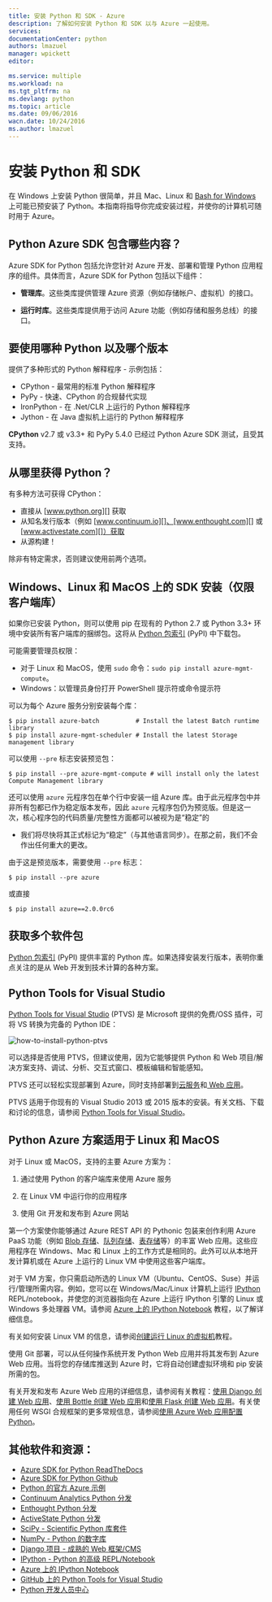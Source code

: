 ```yaml
---
title: 安装 Python 和 SDK - Azure
description: 了解如何安装 Python 和 SDK 以与 Azure 一起使用。
services: 
documentationCenter: python
authors: lmazuel
manager: wpickett
editor: 

ms.service: multiple
ms.workload: na
ms.tgt_pltfrm: na
ms.devlang: python
ms.topic: article
ms.date: 09/06/2016
wacn.date: 10/24/2016
ms.author: lmazuel
---
```


# 安装 Python 和 SDK

在 Windows 上安装 Python 很简单，并且 Mac、Linux 和 [Bash for Windows](https://msdn.microsoft.com/commandline/wsl/about) 上可能已预安装了 Python。本指南将指导你完成安装过程，并使你的计算机可随时用于 Azure。

## Python Azure SDK 包含哪些内容？

Azure SDK for Python 包括允许您针对 Azure 开发、部署和管理 Python 应用程序的组件。具体而言，Azure SDK for Python 包括以下组件：

* **管理库**。这些类库提供管理 Azure 资源（例如存储帐户、虚拟机）的接口。

* **运行时库**。这些类库提供用于访问 Azure 功能（例如存储和服务总线）的接口。

## 要使用哪种 Python 以及哪个版本

提供了多种形式的 Python 解释程序 - 示例包括：

* CPython - 最常用的标准 Python 解释程序
* PyPy - 快速、CPython 的合规替代实现
* IronPython - 在 .Net/CLR 上运行的 Python 解释程序
* Jython - 在 Java 虚拟机上运行的 Python 解释程序

**CPython** v2.7 或 v3.3+ 和 PyPy 5.4.0 已经过 Python Azure SDK 测试，且受其支持。

## 从哪里获得 Python？

有多种方法可获得 CPython：

* 直接从 [www.python.org][] 获取
* 从知名发行版本（例如 [www.continuum.io][]、[www.enthought.com][] 或 [www.activestate.com][]）获取
* 从源构建！

除非有特定需求，否则建议使用前两个选项。

## Windows、Linux 和 MacOS 上的 SDK 安装（仅限客户端库）

如果你已安装 Python，则可以使用 pip 在现有的 Python 2.7 或 Python 3.3+ 环境中安装所有客户端库的捆绑包。这将从 [Python 包索引][] (PyPI) 中下载包。

可能需要管理员权限：

- 对于 Linux 和 MacOS，使用 `sudo` 命令：`sudo pip install azure-mgmt-compute`。
- Windows：以管理员身份打开 PowerShell 提示符或命令提示符

可以为每个 Azure 服务分别安装每个库：

    $ pip install azure-batch          # Install the latest Batch runtime library
    $ pip install azure-mgmt-scheduler # Install the latest Storage management library

可以使用 `--pre` 标志安装预览包：

    $ pip install --pre azure-mgmt-compute # will install only the latest Compute Management library

还可以使用 `azure` 元程序包在单个行中安装一组 Azure 库。由于此元程序包中并非所有包都已作为稳定版本发布，因此 `azure` 元程序包仍为预览版。但是这一次，核心程序包的代码质量/完整性方面都可以被视为是“稳定”的
- 我们将尽快将其正式标记为“稳定”（与其他语言同步）。在那之前，我们不会作出任何重大的更改。

由于这是预览版本，需要使用 `--pre` 标志：

    $ pip install --pre azure

或直接

    $ pip install azure==2.0.0rc6

## 获取多个软件包

[Python 包索引][] (PyPI) 提供丰富的 Python 库。如果选择安装发行版本，表明你重点关注的是从 Web 开发到技术计算的各种方案。

## Python Tools for Visual Studio

[Python Tools for Visual Studio][] (PTVS) 是 Microsoft 提供的免费/OSS 插件，可将 VS 转换为完备的 Python IDE：

![how-to-install-python-ptvs](./media/python-how-to-install/how-to-install-python-ptvs.png)  

可以选择是否使用 PTVS，但建议使用，因为它能够提供 Python 和 Web 项目/解决方案支持、调试、分析、交互式窗口、模板编辑和智能感知。

PTVS 还可以轻松实现部署到 Azure，同时支持部署到[云服务][]和[ Web 应用][]。

PTVS 适用于你现有的 Visual Studio 2013 或 2015 版本的安装。有关文档、下载和讨论的信息，请参阅 [Python Tools for Visual Studio]。

## Python Azure 方案适用于 Linux 和 MacOS

对于 Linux 或 MacOS，支持的主要 Azure 方案为：

1. 通过使用 Python 的客户端库来使用 Azure 服务

2. 在 Linux VM 中运行你的应用程序

3. 使用 Git 开发和发布到 Azure 网站

第一个方案使你能够通过 Azure REST API 的 Pythonic 包装来创作利用 Azure PaaS 功能（例如 [Blob 存储][]、[队列存储][]、[表存储][]等）的丰富 Web 应用。这些应用程序在 Windows、Mac 和 Linux 上的工作方式是相同的。此外可以从本地开发计算机或在 Azure 上运行的 Linux VM 中使用这些客户端库。

对于 VM 方案，你只需启动所选的 Linux VM（Ubuntu、CentOS、Suse）并运行/管理所需内容。例如，您可以在 Windows/Mac/Linux 计算机上运行 [IPython][] REPL/notebook，并使您的浏览器指向在 Azure 上运行 IPython 引擎的 Linux 或 Windows 多处理器 VM。请参阅 [Azure 上的 IPython Notebook][] 教程，以了解详细信息。

有关如何安装 Linux VM 的信息，请参阅[创建运行 Linux 的虚拟机][]教程。

使用 Git 部署，可以从任何操作系统开发 Python Web 应用并将其发布到 Azure Web 应用。当将您的存储库推送到 Azure 时，它将自动创建虚拟环境和 pip 安装所需的包。

有关开发和发布 Azure Web 应用的详细信息，请参阅有关教程：[使用 Django 创建 Web 应用][]、[使用 Bottle 创建 Web 应用][]和[使用 Flask 创建 Web 应用][]。有关使用任何 WSGI 合规框架的更多常规信息，请参阅[使用 Azure Web 应用配置 Python][]。

## 其他软件和资源：

* [Azure SDK for Python ReadTheDocs](http://azure-sdk-for-python.readthedocs.io/en/latest/)
* [Azure SDK for Python Github](https://github.com/Azure/azure-sdk-for-python)
* [Python 的官方 Azure 示例](https://azure.microsoft.com/documentation/samples/?platform=python)
* [Continuum Analytics Python 分发][]
* [Enthought Python 分发][]
* [ActiveState Python 分发][]
* [SciPy - Scientific Python 库套件][]
* [NumPy - Python 的数字库][]
* [Django 项目 - 成熟的 Web 框架/CMS][]
* [IPython - Python 的高级 REPL/Notebook][]
* [Azure 上的 IPython Notebook][]
* [GitHub 上的 Python Tools for Visual Studio][]
* [Python 开发人员中心](/develop/python/)

[Continuum Analytics Python 分发]: http://continuum.io
[Enthought Python 分发]: http://www.enthought.com
[ActiveState Python 分发]: http://www.activestate.com
[www.python.org]: http://www.python.org
[www.continuum.io]: http://continuum.io
[www.enthought.com]: http://www.enthought.com
[www.activestate.com]: http://www.activestate.com
[SciPy - Scientific Python 库套件]: http://www.scipy.org
[NumPy - Python 的数字库]: http://www.numpy.org
[Django 项目 - 成熟的 Web 框架/CMS]: http://www.djangoproject.com
[IPython - Python 的高级 REPL/Notebook]: http://ipython.org
[IPython]: http://ipython.org
[Azure 上的 IPython Notebook]: ./virtual-machines/virtual-machines-linux-jupyter-notebook.md
[云服务]: ./cloud-services/cloud-services-python-ptvs.md
[ Web 应用]: ./app-service-web/web-sites-python-ptvs-django-mysql.md
[Python Tools for Visual Studio]: https://www.visualstudio.com/vs/python/
[GitHub 上的 Python Tools for Visual Studio]: http://microsoft.github.io/PTVS/
[Python 包索引]: http://pypi.python.org/pypi
[Microsoft Azure SDK for Python 2.7]: http://go.microsoft.com/fwlink/?LinkId=254281
[Microsoft Azure SDK for Python 3.4]: http://go.microsoft.com/fwlink/?LinkID=516990
[Setting up a Linux VM via the Azure portal]: /documentation/articles/create-and-configure-opensuse-vm-in-portal/
[How to use the Azure Command-Line Interface]: /documentation/articles/crossplat-cmd-tools/
[创建运行 Linux 的虚拟机]: ./virtual-machines/virtual-machines-linux-quick-create-portal.md
[使用 Django 创建 Web 应用]: ./app-service-web/web-sites-python-create-deploy-django-app.md
[使用 Bottle 创建 Web 应用]: ./app-service-web/web-sites-python-create-deploy-bottle-app.md
[使用 Flask 创建 Web 应用]: ./app-service-web/web-sites-python-create-deploy-flask-app.md
[使用 Azure Web 应用配置 Python]: ./app-service-web/web-sites-python-configure.md
[表存储]: ./storage/storage-python-how-to-use-table-storage.md
[队列存储]: ./storage/storage-python-how-to-use-queue-storage.md
[Blob 存储]: ./storage/storage-python-how-to-use-blob-storage.md

<!---HONumber=Mooncake_1017_2016-->